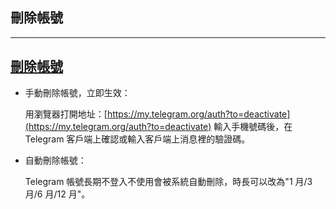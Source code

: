 ## 刪除帳號

---

## [刪除帳號](#刪除帳號)

- 手動刪除帳號，立即生效：

  用瀏覽器打開地址：[https://my.telegram.org/auth?to=deactivate](https://my.telegram.org/auth?to=deactivate) 輸入手機號碼後，在 Telegram 客戶端上確認或輸入客戶端上消息裡的驗證碼。

- 自動刪除帳號：

  Telegram 帳號長期不登入不使用會被系統自動刪除，時長可以改為"1 月/3 月/6 月/12 月"。